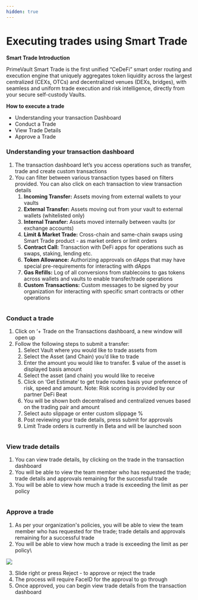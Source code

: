 ```yaml
---
hidden: true
---
```


# Executing trades using Smart Trade

**Smart Trade Introduction**

PrimeVault Smart Trade is the first unified “CeDeFi” smart order routing and execution engine that uniquely aggregates token liquidity across the largest centralized (CEXs, OTCs) and decentralized venues (DEXs, bridges), with seamless and uniform trade execution and risk intelligence, directly from your secure self-custody Vaults.&#x20;

**How to execute a trade**

* Understanding your transaction Dashboard
* Conduct a Trade
* View Trade Details
* Approve a Trade

### **Understanding your transaction dashboard**

1. The transaction dashboard let’s you access operations such as transfer, trade and create custom transactions
2. You can filter between various transaction types based on filters provided. You can also click on each transaction to view transaction details
   1. **Incoming Transfer:** Assets moving from external wallets to your vaults
   2. **External Transfer:** Assets moving out from your vault to external wallets (whitelisted only)
   3. **Internal Transfer:** Assets moved internally between vaults (or exchange accounts)
   4. **Limit & Market Trade:** Cross-chain and same-chain swaps using Smart Trade product - as market orders or limit orders
   5. **Contract Call:** Transaction with DeFi apps for operations such as swaps, staking, lending etc.
   6. **Token Allowance:** Authorizing approvals on dApps that may have special pre-requirements for interacting with  dApps
   7. **Gas Refills:** Log of all conversions from stablecoins to gas tokens across wallets and vaults to enable transfer/trade operations&#x20;
   8. **Custom Transactions:** Custom messages to be signed by your organization for interacting with specific smart contracts or other operations

<figure><img src="https://lh7-us.googleusercontent.com/8Sk8eahq1AyHbiEpFGPD8sXLM-ddmRf8gsBG_4jn9JB45PjzyYI9Xox0uzIRQx5WUEt21pACwAYmRgU9bqwEV--3YZ6ZeC7b9VjTyqlJv4uV6N6Q3sW80nUl0L_L5BJ-ND7HoIa4s1b9rkJiR_roeok" alt=""><figcaption></figcaption></figure>

### **Conduct a trade**

1. Click on ‘+ Trade on the Transactions dashboard, a new window will open up
2. Follow the following steps to submit a transfer:
   1. Select Vault where you would like to trade assets from
   2. Select the Asset (and Chain) you’d like to trade
   3. Enter the amount you would like to transfer. $ value of the asset is displayed basis amount
   4. Select the asset (and chain) you would like to receive&#x20;
   5. Click on ‘Get Estimate’ to get trade routes basis your preference of risk, speed and amount. Note: Risk scoring is provided by our partner DeFi Beat
   6. You will be shown both decentralised and centralized venues based on the trading pair and amount
   7. Select auto slippage or enter custom slippage %
   8. Post reviewing your trade details, press submit for approvals
   9. Limit Trade orders is currently in Beta and will be launched soon

<figure><img src="https://lh7-us.googleusercontent.com/fGkpc-YbofpbMniVnWpsJBml2BMok6Ezw4cyj4xANc6g8wKWpNoIANUBKAhJ9JofOYrlC1S8McF_BsxcgzTy5g85sTKFE6N2RUoOK4Vgd1ka8fxNaYRd009PxAGDY8pbzWe1YBFgXdMqxFyZusJ18Xk" alt=""><figcaption></figcaption></figure>

### **View trade details**

1. You can view trade details, by clicking on the trade in the transaction dashboard
2. You will be able to view the team member who has requested the trade; trade details and approvals remaining for the successful trade
3. You will be able to view how much a trade is exceeding the limit as per policy

<figure><img src="https://lh7-us.googleusercontent.com/vcOYOekFIlXIo_ePEFzZxHL7W16573_oX6_kkG4F2ewW4kLlNb3zQ4FdgFVi1BeF34iFsZ0hDZE1S3_gLGciRLkXb5qPnyAxApLPKZArBvbdHpWBeoAkN666_nxuSPem9WPdDVpv27jz8_Wlsr12QQ8" alt=""><figcaption></figcaption></figure>

### **Approve a trade**

1. As per your organization's policies, you will be able to view the team member who has requested for the trade; trade details and approvals remaining for a successful trade
2. You will be able to view how much a trade is exceeding the limit as per policy\


![](https://lh7-us.googleusercontent.com/qnLOfd_RzxGfoLEH13JxK7Tda5c-QeX_8yuHhUyepYca8jcjNMlFYPmVC8h59T8--ZIZ6pbOwan11dwpPmm5hXCMqFPcpLZQguECDw3maW_M0mqbWXs4GkygRUdqrQCPW8N1kgKn_Vd4DVNqZCrL73w)

3. Slide right or press Reject - to approve or reject the trade
4. The process will require FaceID for the approval to go through
5. Once approved, you can begin view trade details from the transaction dashboard
